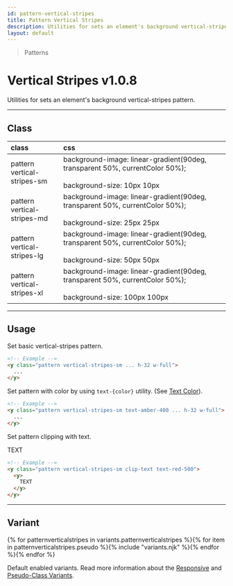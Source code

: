 ```yaml
---
id: pattern-vertical-stripes
title: Pattern Vertical Stripes
description: Utilities for sets an element's background vertical-stripes pattern.
layout: default
---
```


> Patterns

# Vertical Stripes <span class="ml-1 px-2 py-1 text-sm text-gray-600 (dark)text-charcoal-100 bg-gray-300 (dark)bg-gray-600">v1.0.8</span>

Utilities for sets an element's background vertical-stripes pattern.

---

## Class

| <span class="px-3 py-1 text-white (dark)text-charcoal-100 bg-charcoal-100 (dark)bg-gray-600 rounded-full">class</span> | <span class="px-3 py-1 text-white (dark)text-charcoal-100 bg-charcoal-100 (dark)bg-gray-600 rounded-full">css</span> | |
|:--|:--|:-:|
| pattern <br> vertical-stripes-sm | background-image: linear-gradient(90deg, transparent 50%, currentColor 50%); <br><br> background-size: 10px 10px | <y class="pattern vertical-stripes-sm w-32 h-56"></y> |
| pattern <br> vertical-stripes-md | background-image: linear-gradient(90deg, transparent 50%, currentColor 50%); <br><br> background-size: 25px 25px | <y class="pattern vertical-stripes-md w-32 h-56"></y> |
| pattern <br> vertical-stripes-lg | background-image: linear-gradient(90deg, transparent 50%, currentColor 50%); <br><br> background-size: 50px 50px | <y class="pattern vertical-stripes-lg w-32 h-56"></y> |
| pattern <br> vertical-stripes-xl | background-image: linear-gradient(90deg, transparent 50%, currentColor 50%); <br><br> background-size: 100px 100px | <y class="pattern vertical-stripes-xl w-32 h-56"></y> |

---

## Usage

Set basic vertical-stripes pattern.

<y class="px-4 my-2 mx-auto w-56">
  <y class="pattern vertical-stripes-sm h-32"></y>
</y>


```html
<!-- Example -->
<y class="pattern vertical-stripes-sm ... h-32 w-full">
  ...
</y>
```

Set pattern with color by using `text-{color}` utility. (See [Text Color](/text-color/)).

<y class="px-4 my-2 mx-auto w-56">
  <y class="pattern vertical-stripes-sm h-32 text-amber-400"></y>
</y>


```html
<!-- Example -->
<y class="pattern vertical-stripes-sm text-amber-400 ... h-32 w-full">
  ...
</y>
```

Set pattern clipping with text.

<y class="px-4 my-2 mx-auto w-64">
  <y class="pattern vertical-stripes-sm clip-text text-red-500">
    <y class="text-8xl font-bold">
      TEXT
    </y>
  </y>
</y>

```html
<!-- Example -->
<y class="pattern vertical-stripes-sm clip-text text-red-500">
  <y>
    TEXT
  </y>
</y>
```

---

## Variant

<y class="flex flex-gap-2 flex-wrap justify-start items-center">{% for patternverticalstripes in variants.patternverticalstripes %}{% for item in patternverticalstripes.pseudo %}{% include "variants.njk" %}{% endfor %}{% endfor %}</y>

Default enabled variants. Read more information about the [Responsive](/responsive) and [Pseudo-Class Variants](/pseudo-class-variants/).

